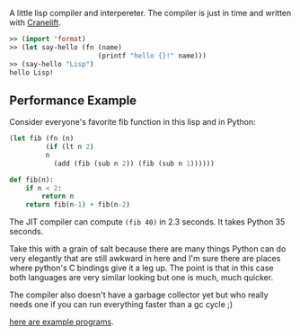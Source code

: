 A little lisp compiler and interpereter. The compiler is just in time and written with [Cranelift](https://cranelift.dev/).

```lisp
>> (import 'format)
>> (let say-hello (fn (name)
                      (printf "hello {}!" name)))
>> (say-hello "Lisp")
hello Lisp!
```

## Performance Example

Consider everyone's favorite fib function in this lisp and in Python:

```lisp
(let fib (fn (n)
	     (if (lt n 2)
		 n
	       (add (fib (sub n 2)) (fib (sub n 1))))))
```
```python
def fib(n):
    if n < 2:
        return n
    return fib(n-1) + fib(n-2)
```

The JIT compiler can compute `(fib 40)` in 2.3 seconds. It takes
Python 35 seconds.

Take this with a grain of salt because there are many things Python
can do very elegantly that are still awkward in here and I'm sure
there are places where python's C bindings give it a leg up. The point
is that in this case both languages are very similar looking but one
is much, much quicker.

The compiler also doesn't have a garbage collector yet but who really
needs one if you can run everything faster than a gc cycle ;)

[here are example programs](https://github.com/ZekeMedley/lust/tree/main/lustc/examples).
